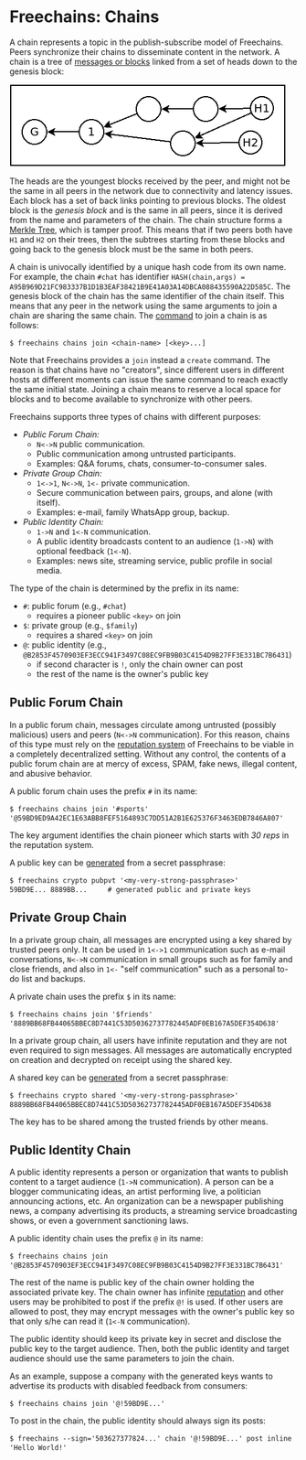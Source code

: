 # Freechains: Chains

A chain represents a topic in the publish-subscribe model of Freechains.
Peers synchronize their chains to disseminate content in the network.
A chain is a tree of [messages or blocks](blocks.md) linked from a set of heads
down to the genesis block:

<img src="chain.png">

The heads are the youngest blocks received by the peer, and might not be the
same in all peers in the network due to connectivity and latency issues.
Each block has a set of back links pointing to previous blocks.
The oldest block is the *genesis block* and is the same in all peers, since it
is derived from the name and parameters of the chain.
The chain structure forms a [Merkle Tree](https://en.wikipedia.org/wiki/Merkle_tree),
which is tamper proof.
This means that if two peers both have `H1` and `H2` on their trees, then the
subtrees starting from these blocks and going back to the genesis block must be
the same in both peers.

A chain is univocally identified by a unique hash code from its own name.
For example, the chain `#chat` has identifier
`HASH(chain,args) = A95B969D21FC983337B1D1B3EAF38421B9E41A03A14DBCA088435590A22D585C`.
The genesis block of the chain has the same identifier of the chain itself.
This means that any peer in the network using the same arguments to join a
chain are sharing the same chain.
The [command](cmds.md#chains-join) to join a chain is as follows:

```
$ freechains chains join <chain-name> [<key>...]
```

Note that Freechains provides a `join` instead a `create` command.
The reason is that chains have no "creators", since different users in
different hosts at different moments can issue the same command to reach
exactly the same initial state.
Joining a chain means to reserve a local space for blocks and to become
available to synchronize with other peers.

Freechains supports three types of chains with different purposes:

- *Public Forum Chain:*
    - `N<->N` public communication.
    - Public communication among untrusted participants.
    - Examples: Q&A forums, chats, consumer-to-consumer sales.
- *Private Group Chain:*
    - `1<->1`, `N<->N`, `1<-` private communication.
    - Secure communication between pairs, groups, and alone (with itself).
    - Examples: e-mail, family WhatsApp group, backup.
- *Public Identity Chain:*
    - `1->N` and `1<-N` communication.
    - A public identity broadcasts content to an audience (`1->N`) with
      optional feedback (`1<-N`).
    - Examples: news site, streaming service, public profile in social media.

The type of the chain is determined by the prefix in its name:

- `#`: public forum (e.g., `#chat`)
    - requires a pioneer public `<key>` on join
- `$`: private group (e.g., `$family`)
    - requires a shared `<key>` on join
- `@`: public identity (e.g., `@B2853F4570903EF3ECC941F3497C08EC9FB9B03C4154D9B27FF3E331BC7B6431`)
    - if second character is `!`, only the chain owner can post
    - the rest of the name is the owner's public key

<!-- BLAKE2b Curve25519 -->

## Public Forum Chain

In a public forum chain, messages circulate among untrusted (possibly
malicious) users and peers (`N<->N` communication).
For this reason, chains of this type must rely on the
[reputation system](reps.md) of Freechains to be viable in a completely
decentralized setting.
Without any control, the contents of a public forum chain are at mercy of
excess, SPAM, fake news, illegal content, and abusive behavior.

A public forum chain uses the prefix `#` in its name:

```
$ freechains chains join '#sports' '@59BD9ED9A42EC1E63ABB8FEF5164893C7DD51A2B1E625376F3463EDB7846A807'
```

The key argument identifies the chain pioneer which starts with *30 reps* in
the reputation system.

A public key can be [generated](cmds.md#crypto-create) from a secret
passphrase:

```
$ freechains crypto pubpvt '<my-very-strong-passphrase>'
59BD9E... 8889BB...     # generated public and private keys
```

## Private Group Chain

In a private group chain, all messages are encrypted using a key shared by
trusted peers only.
It can be used in `1<->1` communication such as e-mail conversations, `N<->N`
communication in small groups such as for family and close friends, and also
in `1<-` "self communication" such as a personal to-do list and backups.

A private chain uses the prefix `$` in its name:

```
$ freechains chains join '$friends' '8889BB68FB44065BBEC8D7441C53D50362737782445ADF0EB167A5DEF354D638'
```

In a private group chain, all users have infinite reputation and they are not
even required to sign messages.
All messages are automatically encrypted on creation and decrypted on receipt
using the shared key.

A shared key can be [generated](cmds.md#crypto-create) from a secret
passphrase:

```
$ freechains crypto shared '<my-very-strong-passphrase>'
8889BB68FB44065BBEC8D7441C53D50362737782445ADF0EB167A5DEF354D638
```

The key has to be shared among the trusted friends by other means.
<!--, such as through their public identity chains. -->

## Public Identity Chain

A public identity represents a person or organization that wants to publish
content to a target audience (`1->N` communication).
A person can be a blogger communicating ideas, an artist performing live, a
politician announcing actions, etc.
An organization can be a newspaper publishing news, a company advertising its
products, a streaming service broadcasting shows, or even a government
sanctioning laws.

A public identity chain uses the prefix `@` in its name:

```
$ freechains chains join '@B2853F4570903EF3ECC941F3497C08EC9FB9B03C4154D9B27FF3E331BC7B6431'
```

The rest of the name is public key of the chain owner holding the associated
private key.
The chain owner has infinite [reputation](reps.md) and other users may be
prohibited to post if the prefix `@!` is used.
If other users are allowed to post, they may encrypt messages with the owner's
public key so that only s/he can read it (`1<-N` communication).

The public identity should keep its private key in secret and disclose the
public key to the target audience.
Then, both the public identity and target audience should use the same
parameters to join the chain.

As an example, suppose a company with the generated keys wants to advertise its
products with disabled feedback from consumers:

```
$ freechains chains join '@!59BD9E...'
```

To post in the chain, the public identity should always sign its posts:

```
$ freechains --sign='503627377824...' chain '@!59BD9E...' post inline 'Hello World!'
```
